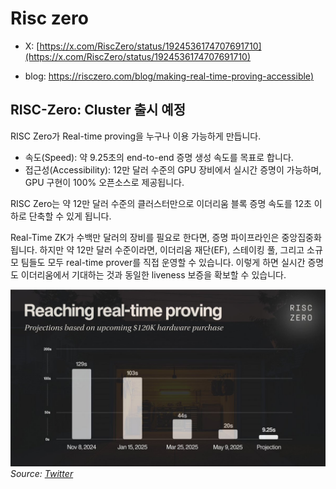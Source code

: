# Risc zero

* X: [https://x.com/RiscZero/status/1924536174707691710](https://x.com/RiscZero/status/1924536174707691710)

* blog: [https://risczero.com/blog/making-real-time-proving-accessible)](https://risczero.com/blog/making-real-time-proving-accessible)


## RISC-Zero: Cluster 출시 예정

RISC Zero가 Real-time proving을 누구나 이용 가능하게 만듭니다.
- 속도(Speed): 약 9.25초의 end-to-end 증명 생성 속도를 목표로 합니다.
- 접근성(Accessibility): 12만 달러 수준의 GPU 장비에서 실시간 증명이 가능하며, GPU 구현이 100% 오픈소스로 제공됩니다.

RISC Zero는 약 12만 달러 수준의 클러스터만으로 이더리움 블록 증명 속도를 12초 이하로 단축할 수 있게 됩니다.

Real-Time ZK가 수백만 달러의 장비를 필요로 한다면, 증명 파이프라인은 중앙집중화됩니다. 하지만 약 12만 달러 수준이라면, 이더리움 재단(EF), 스테이킹 풀, 그리고 소규모 팀들도 모두 real-time prover를 직접 운영할 수 있습니다. 이렇게 하면 실시간 증명도 이더리움에서 기대하는 것과 동일한 liveness 보증을 확보할 수 있습니다.

![RISC Zero Real-Time Proving](./img/realtimeproving.png)
*Source: [Twitter](https://x.com/RiscZero/status/1924536179577241606)*